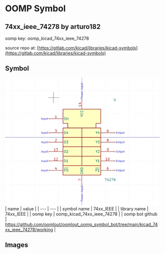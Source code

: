 # OOMP Symbol  
## 74xx_ieee_74278  by arturo182  
  
oomp key: oomp_kicad_74xx_ieee_74278  
  
source repo at: [https://gitlab.com/kicad/libraries/kicad-symbols](https://gitlab.com/kicad/libraries/kicad-symbols)  
## Symbol  
  
[![working.png](working_600.png)](working.png)  
| name | value | 
| --- | --- | 
| symbol name | 74xx_IEEE | 
| library name | 74xx_IEEE | 
| oomp key | oomp_kicad_74xx_ieee_74278 | 
| oomp bot github | https://github.com/oomlout/oomlout_oomp_symbol_bot/tree/main/kicad_74xx_ieee_74278/working | 
## Images  
